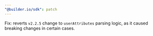 ```yaml
---
"@builder.io/sdk": patch
---
```


Fix: reverts `v2.2.5` change to `userAttributes` parsing logic, as it caused breaking changes in certain cases.
